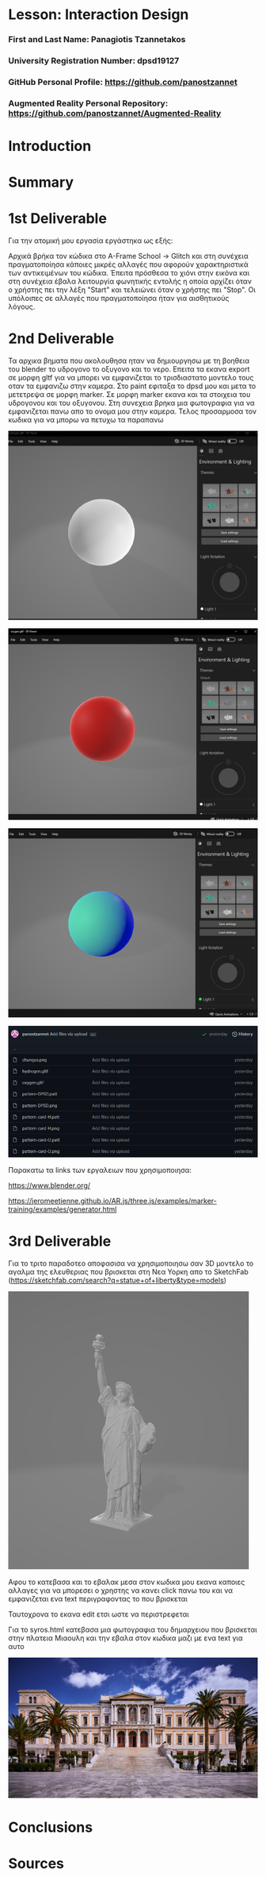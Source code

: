 # Lesson: Interaction Design

### First and Last Name: Panagiotis Tzannetakos 
### University Registration Number: dpsd19127
### GitHub Personal Profile: https://github.com/panostzannet
### Augmented Reality Personal Repository: https://github.com/panostzannet/Augmented-Reality

# Introduction

# Summary


# 1st Deliverable

Για την ατομική μου εργασία εργάστηκα ως εξής:

Αρχικά βρήκα τον κώδικα στο A-Frame School -> Glitch και στη συνέχεια πραγματοποίησα κάποιες μικρές αλλαγές που αφορούν χαρακτηριστικά των αντικειμένων του κώδικα. Έπειτα πρόσθεσα το χιόνι στην εικόνα και στη συνέχεια έβαλα λειτουργία φωνητικής εντολής η οποία αρχίζει όταν ο χρήστης πει την λέξη "Start" και τελειώνει όταν ο χρήστης πει "Stop". Οι υπόλοιπες σε αλλαγές που πραγματοποίησα ήταν για αισθητικούς λόγους.

# 2nd Deliverable

Τα αρχικα βηματα που ακολουθησα ηταν να δημιουργησω με τη βοηθεια του blender το υδρογονο το οξυγονο και το νερο. Επειτα τα εκανα export σε μορφη gltf για να μπορει να εμφανιζεται το τρισδιαστατο μοντελο τους οταν τα εμφανιζω στην καμερα. Στο paint εφιταξα το dpsd μου και μετα το μετετρεψα σε μορφη marker. Σε μορφη marker εκανα και τα στοιχεια του υδρογονου και του οξυγονου. Στη συνεχεια βρηκα μια φωτογραφια για να εμφανιζεται πανω απο το ονομα μου στην καμερα. Τελος προσαρμοσα τον κωδικα για να μπορω να πετυχω τα παραπανω

![Assets](https://github.com/panostzannet/Augmented-Reality/blob/main/marker_based/hydro.png)

![Assets](https://github.com/panostzannet/Augmented-Reality/blob/main/marker_based/oxy.png)

![Assets](https://github.com/panostzannet/Augmented-Reality/blob/main/marker_based/water.png)

![Assets](https://github.com/panostzannet/Augmented-Reality/blob/main/marker_based/assets.png)

Παρακατω τα links των εργαλειων που χρησιμοποιησα:

https://www.blender.org/

https://jeromeetienne.github.io/AR.js/three.js/examples/marker-training/examples/generator.html



# 3rd Deliverable 

Για το τριτο παραδοτεο αποφασισα να χρησιμοποιησω σαν 3D μοντελο το αγαλμα της ελευθεριας που βρισκεται στη Νεα Υορκη απο το SketchFab (https://sketchfab.com/search?q=statue+of+liberty&type=models) 

![Assets](https://github.com/panostzannet/Augmented-Reality/blob/main/location_based/assets/statue.png)

Αφου το κατεβασα και το εβαλακ μεσα στον κωδικα μου εκανα καποιες αλλαγες για να μπορεσει ο χρηστης να κανει click πανω του και να εμφανιζεται ενα text περιγραφοντας το που βρισκεται 

Ταυτοχρονα το εκανα edit ετσι ωστε να περιστρεφεται 

Για το syros.html κατεβασα μια φωτογραφια του δημαρχειου που βρισκεται στην πλατεια Μιαουλη και την εβαλα στον κωδικα μαζι με ενα text για αυτο

![Assets](https://github.com/panostzannet/Augmented-Reality/blob/main/location_based/assets/townhall.jpg)





# Conclusions


# Sources

